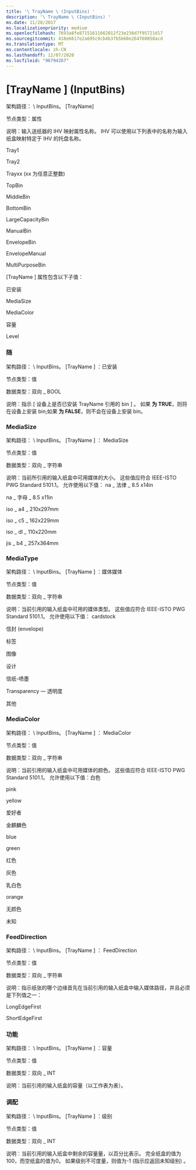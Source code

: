 ```yaml
---
title: '\ TrayName \ (InputBins) '
description: '\ TrayName \ (InputBins) '
ms.date: 11/28/2017
ms.localizationpriority: medium
ms.openlocfilehash: 7693a8fe87151611662012f23e236d7f95721d17
ms.sourcegitcommit: 418e6617e2a695c9cb4b37b5b60e264760858acd
ms.translationtype: MT
ms.contentlocale: zh-CN
ms.lasthandoff: 12/07/2020
ms.locfileid: "96794267"
---
```

# <a name="trayname-inputbins"></a>\[TrayName \] (InputBins) 


架构路径： \\ InputBins。 \[TrayName\]

节点类型：属性

说明：输入送纸器的 IHV 映射属性名称。 IHV 可以使用以下列表中的名称为输入纸盒映射特定于 IHV 的托盘名称。

Tray1

Tray2

Trayxx (xx 为任意正整数) 

TopBin

MiddleBin

BottomBin

LargeCapacityBin

ManualBin

EnvelopeBin

EnvelopeManual

MultiPurposeBin

\[TrayName \] 属性包含以下子值：

已安装

MediaSize

MediaColor

容量

Level

### <a name="span-idinstalledspanspan-idinstalledspan-installed"></a><span id="installed"></span><span id="INSTALLED"></span> 随

架构路径： \\ InputBins。 \[TrayName \] ：已安装

节点类型：值

数据类型：双向 \_ BOOL

说明：指示 \[ 设备上是否已安装 TrayName 引用的 bin \] 。 如果 **为 TRUE**，则将在设备上安装 bin;如果 **为 FALSE**，则不会在设备上安装 bin。

### <a name="span-idmediasizespanspan-idmediasizespan-mediasize"></a><span id="mediasize"></span><span id="MEDIASIZE"></span> MediaSize

架构路径： \\ InputBins。 \[TrayName \] ： MediaSize

节点类型：值

数据类型：双向 \_ 字符串

说明：当前所引用的输入纸盒中可用媒体的大小。 这些值应符合 IEEE-ISTO PWG Standard 5101.1。
允许使用以下值： na \_ 法律 \_ 8.5 x14in

na \_ 字母 \_ 8.5 x11in

iso \_ a4 \_ 210x297mm

iso \_ c5 \_ 162x229mm

iso \_ dl \_ 110x220mm

jis \_ b4 \_ 257x364mm

### <a name="span-idmediatypespanspan-idmediatypespan-mediatype"></a><span id="mediatype"></span><span id="MEDIATYPE"></span> MediaType

架构路径： \\ InputBins。 \[TrayName \] ：媒体媒体

节点类型：值

数据类型：双向 \_ 字符串

说明：当前引用的输入纸盒中可用的媒体类型。 这些值应符合 IEEE-ISTO PWG Standard 5101.1。
允许使用以下值： cardstock

信封 (envelope)

标签

图像

设计

信纸-喷墨

Transparency — 透明度

其他

### <a name="span-idmediacolorspanspan-idmediacolorspan-mediacolor"></a><span id="mediacolor"></span><span id="MEDIACOLOR"></span> MediaColor

架构路径： \\ InputBins。 \[TrayName \] ： MediaColor

节点类型：值

数据类型：双向 \_ 字符串

说明：当前引用的输入纸盒中可用媒体的颜色。 这些值应符合 IEEE-ISTO PWG Standard 5101.1。
允许使用以下值：白色

pink

yellow

爱好者

金麒麟色

blue

green

红色

灰色

乳白色

orange

无颜色

未知

### <a name="span-idfeeddirectionspanspan-idfeeddirectionspan-feeddirection"></a><span id="feeddirection"></span><span id="FEEDDIRECTION"></span> FeedDirection

架构路径： \\ InputBins。 \[TrayName \] ： FeedDirection

节点类型：值

数据类型：双向 \_ 字符串

说明：指示纸张的哪个边缘首先在当前引用的输入纸盒中输入媒体路径，并且必须是下列值之一：

LongEdgeFirst

ShortEdgeFirst

### <a name="span-idcapacityspanspan-idcapacityspan-capacity"></a><span id="capacity"></span><span id="CAPACITY"></span> 功能

架构路径： \\ InputBins。 \[TrayName \] ：容量

节点类型：值

数据类型：双向 \_ INT

说明：当前引用的输入纸盒的容量（以工作表为表）。

### <a name="span-idlevelspanspan-idlevelspan-level"></a><span id="level"></span><span id="LEVEL"></span> 调配

架构路径： \\ InputBins。 \[TrayName \] ：级别

节点类型：值

数据类型：双向 \_ INT

说明：当前引用的输入纸盒中剩余的容量量，以百分比表示。 完全纸盒的值为100，而空纸盒的值为0。 如果级别不可度量，则值为-1 (指示应返回未知级别) 。

 

 




